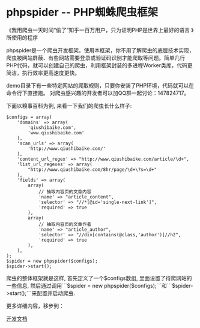 # phpspider -- PHP蜘蛛爬虫框架
《我用爬虫一天时间“偷了”知乎一百万用户，只为证明PHP是世界上最好的语言 》所使用的程序  

phpspider是一个爬虫开发框架。使用本框架，你不用了解爬虫的底层技术实现，爬虫被网站屏蔽、有些网站需要登录或验证码识别才能爬取等问题。简单几行PHP代码，就可以创建自己的爬虫，利用框架封装的多进程Worker类库，代码更简洁，执行效率更高速度更快。

demo目录下有一些特定网站的爬取规则，只要你安装了PHP环境，代码就可以在命令行下直接跑。 对爬虫感兴趣的开发者可以加QQ群一起讨论：147824717。

下面以糗事百科为例, 来看一下我们的爬虫长什么样子:

```
$configs = array(
    'domains' => array(
        'qiushibaike.com',
        'www.qiushibaike.com'
    ),
    'scan_urls' => array(
        'http://www.qiushibaike.com/'
    ),
    'content_url_regex' => "http://www.qiushibaike.com/article/\d+",
    'list_url_regexes' => array(
        "http://www.qiushibaike.com/8hr/page/\d+\?s=\d+"
    ),
    'fields' => array(
        array(
            // 抽取内容页的文章内容
            'name' => "article_content",
            'selector' => "//*[@id='single-next-link']",
            'required' => true
        ),
        array(
            // 抽取内容页的文章作者
            'name' => "article_author",
            'selector' => "//div[contains(@class,'author')]//h2",
            'required' => true
        ),
    ),
);
$spider = new phpspider($configs);
$spider->start();
```
爬虫的整体框架就是这样, 首先定义了一个$configs数组, 里面设置了待爬网站的一些信息, 然后通过调用```$spider = new phpspider($configs);```和```$spider->start();```来配置并启动爬虫.

更多详细内容，移步到：

[开发文档](http://doc.phpspider.org)
